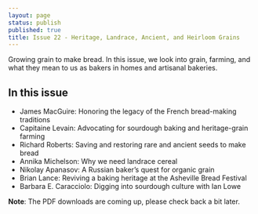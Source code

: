 ```yaml
---
layout: page
status: publish
published: true
title: Issue 22 - Heritage, Landrace, Ancient, and Heirloom Grains
---
```


Growing grain to make bread. In this issue, we look into grain, farming, and what they mean to us as bakers in homes and artisanal bakeries.

## In this issue

-   James MacGuire: Honoring the legacy of the French bread-making traditions
-   Capitaine Levain: Advocating for sourdough baking and heritage-grain farming
-   Richard Roberts: Saving and restoring rare and ancient seeds to make bread
-   Annika Michelson: Why we need landrace cereal
-   Nikolay Apanasov: A Russian baker’s quest for organic grain
-   Brian Lance: Reviving a baking heritage at the Asheville Bread Festival
-   Barbara E. Caracciolo: Digging into sourdough culture with Ian Lowe

**Note**: The PDF downloads are coming up, please check back a bit later.
